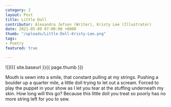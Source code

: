 ```yaml
---
category: 2
layout: Post
title: Little Doll
contributor: Alexandra Jefson (Writer), Kristy Lee (Illustrator)
date: 2021-05-09 07:00:00 +0000
thumb: "/uploads/Little-Doll-Kristy-Lee.png"
tags: 
- Poetry
featured: true

---
```

![]({{ site.baseurl }}{{ page.thumb }})

Mouth is sewn into a smile,
that constant pulling at my strings.
Pushing a boulder up a quarter mile,
a little doll trying to let out a scream.
Forced to play the puppet in your show
as I let you tear at the stuffing underneath my skin.
How long will this go?
Because this little doll you treat so poorly
has no more string left for you to sew.